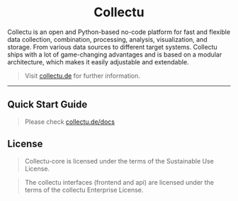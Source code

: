 <h1 style="text-align: center;">
  Collectu
</h1>

Collectu is an open and Python-based no-code platform for fast and flexible data collection, combination, processing, 
analysis, visualization, and storage. From various data sources to different target systems. 
Collectu ships with a lot of game-changing advantages and is based on a modular architecture, 
which makes it easily adjustable and extendable.

> Visit [collectu.de](https://collectu.de) for further information.

--------

## Quick Start Guide

> Please check [collectu.de/docs](https://collectu.de/docs)

## License

> Collectu-core is licensed under the terms of the Sustainable Use License.

> The collectu interfaces (frontend and api) are licensed under the terms of the collectu Enterprise License.
